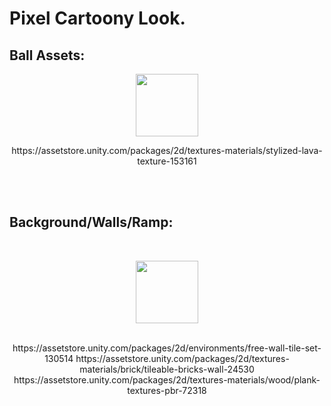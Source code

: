 # Pixel Cartoony Look.

## Ball Assets: 

<p align="center">
<img width="100" height="100" src="https://assetstore.unity.com/packages/2d/textures-materials/unity-measured-materials-library-138814">
</p>
<p align="center">
https://assetstore.unity.com/packages/2d/textures-materials/stylized-lava-texture-153161
</p>
<br/>
<br/>

## Background/Walls/Ramp:

<br/>
<p align="center">
<img width="100" height="100" src="https://assetstore.unity.com/packages/2d/environments/painted-hq-2d-forest-medieval-background-97738">
</p>
<p align="center">
<br/>
https://assetstore.unity.com/packages/2d/environments/free-wall-tile-set-130514
https://assetstore.unity.com/packages/2d/textures-materials/brick/tileable-bricks-wall-24530
https://assetstore.unity.com/packages/2d/textures-materials/wood/plank-textures-pbr-72318

